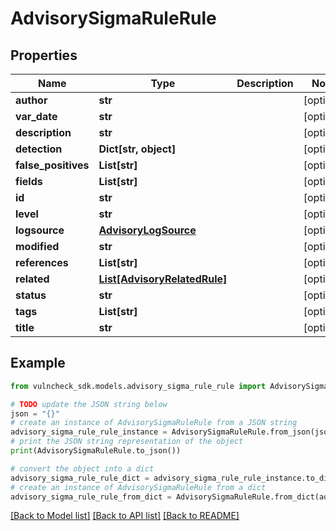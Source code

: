 # AdvisorySigmaRuleRule


## Properties

Name | Type | Description | Notes
------------ | ------------- | ------------- | -------------
**author** | **str** |  | [optional] 
**var_date** | **str** |  | [optional] 
**description** | **str** |  | [optional] 
**detection** | **Dict[str, object]** |  | [optional] 
**false_positives** | **List[str]** |  | [optional] 
**fields** | **List[str]** |  | [optional] 
**id** | **str** |  | [optional] 
**level** | **str** |  | [optional] 
**logsource** | [**AdvisoryLogSource**](AdvisoryLogSource.md) |  | [optional] 
**modified** | **str** |  | [optional] 
**references** | **List[str]** |  | [optional] 
**related** | [**List[AdvisoryRelatedRule]**](AdvisoryRelatedRule.md) |  | [optional] 
**status** | **str** |  | [optional] 
**tags** | **List[str]** |  | [optional] 
**title** | **str** |  | [optional] 

## Example

```python
from vulncheck_sdk.models.advisory_sigma_rule_rule import AdvisorySigmaRuleRule

# TODO update the JSON string below
json = "{}"
# create an instance of AdvisorySigmaRuleRule from a JSON string
advisory_sigma_rule_rule_instance = AdvisorySigmaRuleRule.from_json(json)
# print the JSON string representation of the object
print(AdvisorySigmaRuleRule.to_json())

# convert the object into a dict
advisory_sigma_rule_rule_dict = advisory_sigma_rule_rule_instance.to_dict()
# create an instance of AdvisorySigmaRuleRule from a dict
advisory_sigma_rule_rule_from_dict = AdvisorySigmaRuleRule.from_dict(advisory_sigma_rule_rule_dict)
```
[[Back to Model list]](../README.md#documentation-for-models) [[Back to API list]](../README.md#documentation-for-api-endpoints) [[Back to README]](../README.md)


